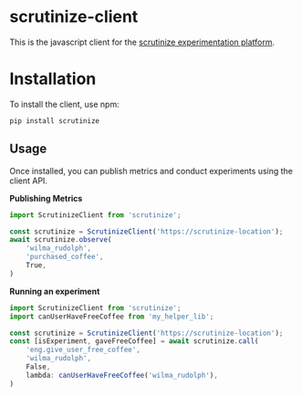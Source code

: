 # scrutinize-client

This is the javascript client for the [scrutinize experimentation platform](https://github.com/angles-n-daemons/scrutinize).

# Installation

To install the client, use npm:

`pip install scrutinize`

## Usage

Once installed, you can publish metrics and conduct experiments using the client API.

__Publishing Metrics__

```javascript
import ScrutinizeClient from 'scrutinize';

const scrutinize = ScrutinizeClient('https://scrutinize-location');
await scrutinize.observe(
    'wilma_rudolph',
    'purchased_coffee',
    True,
)
```

__Running an experiment__

```javascript
import ScrutinizeClient from 'scrutinize';
import canUserHaveFreeCoffee from 'my_helper_lib';

const scrutinize = ScrutinizeClient('https://scrutinize-location');
const [isExperiment, gaveFreeCoffee] = await scrutinize.call(
    'eng.give_user_free_coffee',
    'wilma_rudolph',
    False,
    lambda: canUserHaveFreeCoffee('wilma_rudolph'),
)
```
